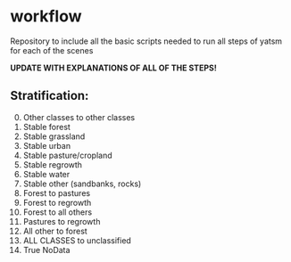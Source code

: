 # workflow
Repository to include all the basic scripts needed to run all steps of yatsm for each of the scenes

**UPDATE WITH EXPLANATIONS OF ALL OF THE STEPS!**

## Stratification:

0. Other classes to other classes
1. Stable forest
2. Stable grassland
3. Stable urban
4. Stable pasture/cropland
5. Stable regrowth
6. Stable water
7. Stable other (sandbanks, rocks)
8. Forest to pastures
9. Forest to regrowth
10. Forest to all others
11. Pastures to regrowth
12. All other to forest
13. ALL CLASSES to unclassified
14. True NoData
